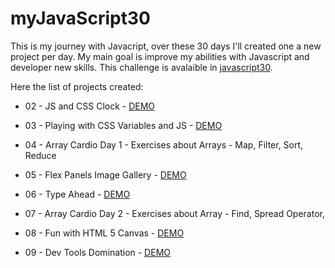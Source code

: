 # myJavaScript30

This is my journey with Javacript, over these 30 days I'll created one a new project per day. My main goal is improve my abilities with Javascript and developer new skills. This challenge is avalaible in [javascript30](https://javascript30.com/).

Here the list of projects created: 

- 02 - JS and CSS Clock - [DEMO](https://codepen.io/gferreiraa/pen/omNbgR)

- 03 - Playing with CSS Variables and JS - [DEMO](https://codepen.io/gferreiraa/pen/rPNLvY)

- 04 - Array Cardio Day 1 - Exercises about Arrays - Map, Filter, Sort, Reduce

- 05 - Flex Panels Image Gallery - [DEMO](https://codepen.io/gferreiraa/pen/YBPVyW)

- 06 - Type Ahead - [DEMO](https://codepen.io/gferreiraa/pen/NoqXYR)

- 07 - Array Cardio Day 2 - Exercises about Array - Find, Spread Operator, 

- 08 - Fun with HTML 5 Canvas - [DEMO](https://codepen.io/gferreiraa/pen/zeqKBq)

- 09 - Dev Tools Domination - [DEMO]()